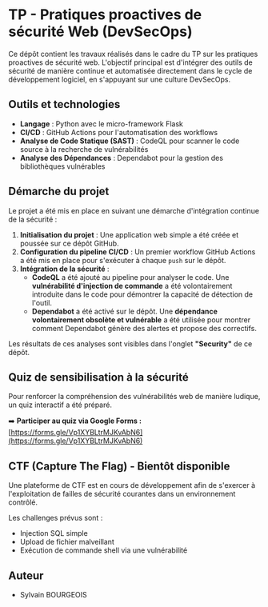 # TP - Pratiques proactives de sécurité Web (DevSecOps)

Ce dépôt contient les travaux réalisés dans le cadre du TP sur les pratiques proactives de sécurité web. L'objectif principal est d'intégrer des outils de sécurité de manière continue et automatisée directement dans le cycle de développement logiciel, en s'appuyant sur une culture DevSecOps.

##  Outils et technologies

* **Langage** : Python avec le micro-framework Flask
* **CI/CD** : GitHub Actions pour l'automatisation des workflows
* **Analyse de Code Statique (SAST)** : CodeQL pour scanner le code source à la recherche de vulnérabilités
* **Analyse des Dépendances** : Dependabot pour la gestion des bibliothèques vulnérables

##  Démarche du projet

Le projet a été mis en place en suivant une démarche d'intégration continue de la sécurité :

1.  **Initialisation du projet** : Une application web simple a été créée et poussée sur ce dépôt GitHub.
2.  **Configuration du pipeline CI/CD** : Un premier workflow GitHub Actions a été mis en place pour s'exécuter à chaque `push` sur le dépôt.
3.  **Intégration de la sécurité** :
    * **CodeQL** a été ajouté au pipeline pour analyser le code. Une **vulnérabilité d'injection de commande** a été volontairement introduite dans le code pour démontrer la capacité de détection de l'outil.
    * **Dependabot** a été activé sur le dépôt. Une **dépendance volontairement obsolète et vulnérable** a été utilisée pour montrer comment Dependabot génère des alertes et propose des correctifs.

Les résultats de ces analyses sont visibles dans l'onglet **"Security"** de ce dépôt.

##  Quiz de sensibilisation à la sécurité

Pour renforcer la compréhension des vulnérabilités web de manière ludique, un quiz interactif a été préparé.

➡️ **Participer au quiz via Google Forms :** [https://forms.gle/Vp1XYBLtrMJKvAbN6](https://forms.gle/Vp1XYBLtrMJKvAbN6)

##  CTF (Capture The Flag) - Bientôt disponible

Une plateforme de CTF est en cours de développement afin de s'exercer à l'exploitation de failles de sécurité courantes dans un environnement contrôlé.

Les challenges prévus sont :
* Injection SQL simple
* Upload de fichier malveillant
* Exécution de commande shell via une vulnérabilité

##  Auteur

* Sylvain BOURGEOIS
